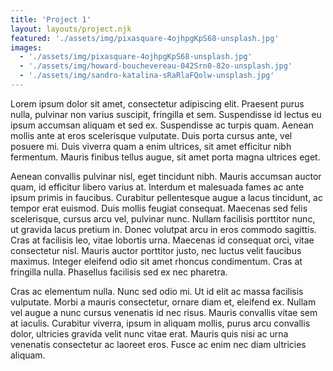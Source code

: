 ```yaml
---
title: 'Project 1'
layout: layouts/project.njk
featured: './assets/img/pixasquare-4ojhpgKpS68-unsplash.jpg'
images:
  - './assets/img/pixasquare-4ojhpgKpS68-unsplash.jpg'
  - './assets/img/howard-bouchevereau-042Srn0-82o-unsplash.jpg'
  - './assets/img/sandro-katalina-sRaRlaFQolw-unsplash.jpg'
---
```


Lorem ipsum dolor sit amet, consectetur adipiscing elit. Praesent purus nulla, pulvinar non varius suscipit, fringilla et sem. Suspendisse id lectus eu ipsum accumsan aliquam et sed ex. Suspendisse ac turpis quam. Aenean mollis ante at eros scelerisque vulputate. Duis porta cursus ante, vel posuere mi. Duis viverra quam a enim ultrices, sit amet efficitur nibh fermentum. Mauris finibus tellus augue, sit amet porta magna ultrices eget.

Aenean convallis pulvinar nisl, eget tincidunt nibh. Mauris accumsan auctor quam, id efficitur libero varius at. Interdum et malesuada fames ac ante ipsum primis in faucibus. Curabitur pellentesque augue a lacus tincidunt, ac tempor erat euismod. Duis mollis feugiat consequat. Maecenas sed felis scelerisque, cursus arcu vel, pulvinar nunc. Nullam facilisis porttitor nunc, ut gravida lacus pretium in. Donec volutpat arcu in eros commodo sagittis. Cras at facilisis leo, vitae lobortis urna. Maecenas id consequat orci, vitae consectetur nisl. Mauris auctor porttitor justo, nec luctus velit faucibus maximus. Integer eleifend odio sit amet rhoncus condimentum. Cras at fringilla nulla. Phasellus facilisis sed ex nec pharetra.

Cras ac elementum nulla. Nunc sed odio mi. Ut id elit ac massa facilisis vulputate. Morbi a mauris consectetur, ornare diam et, eleifend ex. Nullam vel augue a nunc cursus venenatis id nec risus. Mauris convallis vitae sem at iaculis. Curabitur viverra, ipsum in aliquam mollis, purus arcu convallis dolor, ultricies gravida velit nunc vitae erat. Mauris quis nisi ac urna venenatis consectetur ac laoreet eros. Fusce ac enim nec diam ultricies aliquam.
